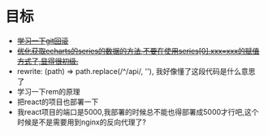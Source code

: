 # 目标
- ~~[学习一下git回滚](./../article/git.md)~~
- ~~[优化获取echarts的series的数据的方法,不要在使用series[0].xxx=xxx的赋值方式了,显得很初级.](./../snippet/handsomecode.md)~~
- rewrite: (path) => path.replace(/^\/api/, ''), 我好像懂了这段代码是什么意思了
- 学习一下rem的原理
- 把react的项目也部署一下
- 我react项目的端口是5000,我部署的时候总不能也得部署成5000才行吧,这个时候是不是需要用到nginx的反向代理了?